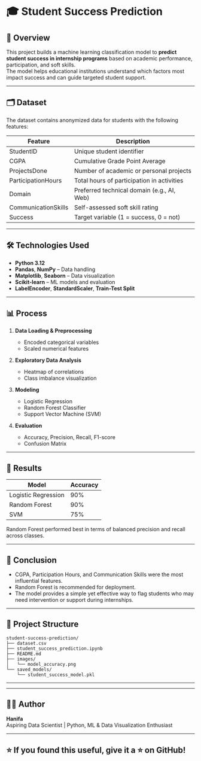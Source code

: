 
# 🎓 Student Success Prediction

## 📌 Overview

This project builds a machine learning classification model to **predict student success in internship programs** based on academic performance, participation, and soft skills.  
The model helps educational institutions understand which factors most impact success and can guide targeted student support.

---

## 🗂️ Dataset

The dataset contains anonymized data for students with the following features:

| Feature               | Description                                 |
|-----------------------|---------------------------------------------|
| StudentID             | Unique student identifier                   |
| CGPA                  | Cumulative Grade Point Average              |
| ProjectsDone          | Number of academic or personal projects     |
| ParticipationHours    | Total hours of participation in activities  |
| Domain                | Preferred technical domain (e.g., AI, Web)  |
| CommunicationSkills   | Self-assessed soft skill rating             |
| Success               | Target variable (1 = success, 0 = not)      |

---

## 🛠️ Technologies Used

- **Python 3.12**
- **Pandas**, **NumPy** – Data handling
- **Matplotlib**, **Seaborn** – Data visualization
- **Scikit-learn** – ML models and evaluation
- **LabelEncoder**, **StandardScaler**, **Train-Test Split**

---

## 📊 Process

1. **Data Loading & Preprocessing**
   - Encoded categorical variables
   - Scaled numerical features

2. **Exploratory Data Analysis**
   - Heatmap of correlations
   - Class imbalance visualization

3. **Modeling**
   - Logistic Regression
   - Random Forest Classifier
   - Support Vector Machine (SVM)

4. **Evaluation**
   - Accuracy, Precision, Recall, F1-score
   - Confusion Matrix

---

## 🧠 Results

| Model                | Accuracy |
|----------------------|----------|
| Logistic Regression  | 90%      |
| Random Forest        | 90%      |
| SVM                  | 75%      |

Random Forest performed best in terms of balanced precision and recall across classes.

---

## 📌 Conclusion

- CGPA, Participation Hours, and Communication Skills were the most influential features.
- Random Forest is recommended for deployment.
- The model provides a simple yet effective way to flag students who may need intervention or support during internships.

---

## 📁 Project Structure

```
student-success-prediction/
├── dataset.csv
├── student_success_prediction.ipynb
├── README.md
├── images/
│   └── model_accuracy.png
└── saved_models/
    └── student_success_model.pkl
```

---

---

## 🙋‍♀️ Author

**Hanifa**  
Aspiring Data Scientist | Python, ML & Data Visualization Enthusiast

---

## ⭐ If you found this useful, give it a ⭐ on GitHub!
